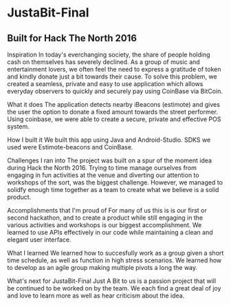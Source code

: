 # JustaBit-Final
Built for Hack The North 2016
------------------------------

Inspiration
In today's everchanging society, the share of people holding cash on themselves has severely declined. As a group of music and entertainment lovers, we often feel the need to express a gratitude of token and kindly donate just a bit towards their cause. To solve this problem, we created a seamless, private and easy to use application which allows everyday observers to quickly and securely pay using CoinBase via BitCoin.

What it does
The application detects nearby iBeacons (estimote) and gives the user the option to donate a fixed amount towards the street performer. Using coinbase, we were able to create a secure, private and effective POS system.

How I built it
We built this app using Java and Android-Studio. SDKS we used were Estimote-beacons and CoinBase.

Challenges I ran into
The project was built on a spur of the moment idea during Hack the North 2016. Trying to time manage ourselves from engaging in fun activities at the venue and diverting our attention to workshops of the sort, was the biggest challenge. However, we managed to solidfy enough time together as a team to create what we believe is a solid product.

Accomplishments that I'm proud of
For many of us this is is our first or second hackathon, and to create a product while still engaging in the various activities and workshops is our biggest accomplishment. We learned to use APIs effectively in our code while maintaining a clean and elegant user interface.

What I learned
We learned how to succesfully work as a group given a short time schedule, as well as function in high stress scenarios. We learned how to develop as an agile group making multiple pivots a long the way.

What's next for JustaBit-Final
Just A Bit to us is a passion project that will be continued to be worked on by the team. We each find a great deal of joy and love to learn more as well as hear criticism about the idea.
